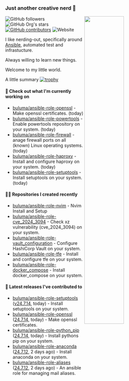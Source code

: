 ### Just another creative nerd 👋
<img align="right" src="https://github-readme-stats.vercel.app/api?username=buluma&theme=gotham&show_icons=true" width="50%"/>

![GitHub followers](https://img.shields.io/github/followers/buluma)
![GitHub Org's stars](https://img.shields.io/github/stars/buluma)
[![GitHub contributors](https://img.shields.io/github/contributors/buluma/badges.svg)](https://GitHub.com/buluma/badges/graphs/contributors/)
![Website](https://img.shields.io/website?url=https%3A%2F%2Fbuluma.github.io)

I like nerding-out, specifically around [Ansible](https://github.com/ansible/ansible), automated test and infrastucture.

Always willing to learn new things.

Welcome to my little world.

A little summary
[![trophy](https://github-profile-trophy.vercel.app/?username=buluma&no-frame=true&no-bg=true&margin-h=10&theme=onestar&column=-1=ryo-ma&rank=S,SS,SSS,AAA,AA,B,C,SECRET)](https://github.com/ryo-ma/github-profile-trophy)

#### 👷 Check out what I'm currently working on

- [buluma/ansible-role-openssl](https://github.com/buluma/ansible-role-openssl) - Make openssl certificates. (today)
- [buluma/ansible-role-powertools](https://github.com/buluma/ansible-role-powertools) - Enable powertools repository on your system. (today)
- [buluma/ansible-role-firewall](https://github.com/buluma/ansible-role-firewall) - anage firewall ports on all (known) Linux operating systems. (today)
- [buluma/ansible-role-haproxy](https://github.com/buluma/ansible-role-haproxy) - Install and configure haproxy on your system. (today)
- [buluma/ansible-role-setuptools](https://github.com/buluma/ansible-role-setuptools) - Install setuptools on your system. (today)

#### 👨‍💻 Repositories I created recently

- [buluma/ansible-role-nvim](https://github.com/buluma/ansible-role-nvim) - Nvim Install and Setup
- [buluma/ansible-role-cve_2024_3094](https://github.com/buluma/ansible-role-cve_2024_3094) - Check xz vulnerability (cve_2024_3094) on your system.
- [buluma/ansible-role-vault_configuration](https://github.com/buluma/ansible-role-vault_configuration) - Configure HashiCorp Vault on your system.
- [buluma/ansible-role-tfe](https://github.com/buluma/ansible-role-tfe) - Install and configure tfe on your system.
- [buluma/ansible-role-docker_compose](https://github.com/buluma/ansible-role-docker_compose) - Install docker_compose on your system.

#### 🚀 Latest releases I've contributed to

- [buluma/ansible-role-setuptools](https://github.com/buluma/ansible-role-setuptools) ([v24.7.14](https://github.com/buluma/ansible-role-setuptools/releases/tag/v24.7.14), today) - Install setuptools on your system.
- [buluma/ansible-role-openssl](https://github.com/buluma/ansible-role-openssl) ([24.7.14](https://github.com/buluma/ansible-role-openssl/releases/tag/24.7.14), today) - Make openssl certificates.
- [buluma/ansible-role-python_pip](https://github.com/buluma/ansible-role-python_pip) ([24.7.14](https://github.com/buluma/ansible-role-python_pip/releases/tag/24.7.14), today) - Install pythons pip on your system.
- [buluma/ansible-role-anaconda](https://github.com/buluma/ansible-role-anaconda) ([24.7.12](https://github.com/buluma/ansible-role-anaconda/releases/tag/24.7.12), 2 days ago) - Install anaconda on your system.
- [buluma/ansible-role-aliases](https://github.com/buluma/ansible-role-aliases) ([24.7.12](https://github.com/buluma/ansible-role-aliases/releases/tag/24.7.12), 2 days ago) - An ansible role for managing mail aliases.



